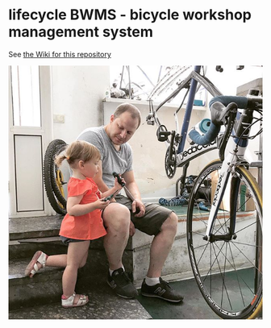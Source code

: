 # lifecycle BWMS - bicycle workshop management system

See [the Wiki for this repository](https://github.com/n0nsense/pitstop/wiki "Cycle Wiki") 

![](1.jpg)
